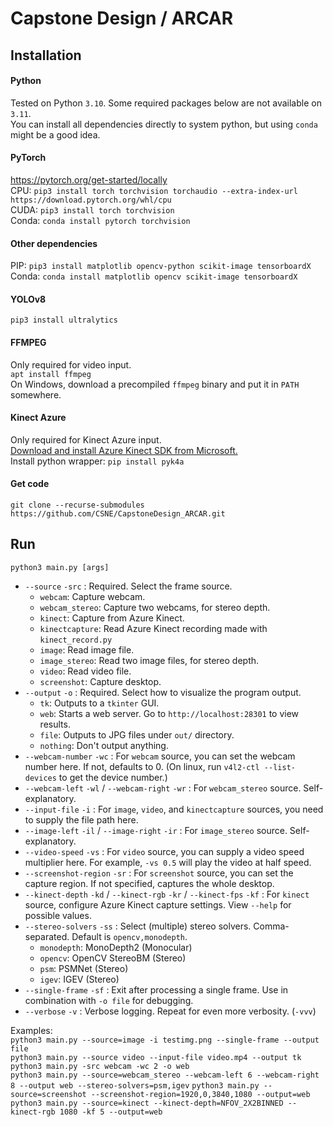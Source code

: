 # Capstone Design / ARCAR

## Installation
#### Python
Tested on Python `3.10`. Some required packages below are not available on `3.11`.  
You can install all dependencies directly to system python, but using `conda` might be a good idea.
#### PyTorch
https://pytorch.org/get-started/locally  
CPU: `pip3 install torch torchvision torchaudio --extra-index-url https://download.pytorch.org/whl/cpu`  
CUDA: `pip3 install torch torchvision`  
Conda: `conda install pytorch torchvision`
#### Other dependencies
PIP: `pip3 install matplotlib opencv-python scikit-image tensorboardX`  
Conda: `conda install matplotlib opencv scikit-image tensorboardX`  
#### YOLOv8
`pip3 install ultralytics`
#### FFMPEG
Only required for video input.  
`apt install ffmpeg`  
On Windows, download a precompiled `ffmpeg` binary and put it in `PATH` somewhere.
#### Kinect Azure
Only required for Kinect Azure input.  
[Download and install Azure Kinect SDK from Microsoft.](https://github.com/microsoft/Azure-Kinect-Sensor-SDK/blob/develop/docs/usage.md)  
Install python wrapper: `pip install pyk4a`
#### Get code
`git clone --recurse-submodules https://github.com/CSNE/CapstoneDesign_ARCAR.git`

## Run
`python3 main.py [args]`  
- `--source` `-src` : Required. Select the frame source. 
    - `webcam`: Capture webcam.
    - `webcam_stereo`: Capture two webcams, for stereo depth.
    - `kinect`: Capture from Azure Kinect.
    - `kinectcapture`: Read Azure Kinect recording made with `kinect_record.py`
    - `image`: Read image file.
    - `image_stereo`: Read two image files, for stereo depth.
    - `video`: Read video file.
    - `screenshot`: Capture desktop.
- `--output` `-o` : Required. Select how to visualize the program output.
    - `tk`: Outputs to a `tkinter` GUI.
    - `web`: Starts a web server. Go to `http://localhost:28301` to view results.
    - `file`: Outputs to JPG files under `out/` directory.
    - `nothing`: Don't output anything.
- `--webcam-number` `-wc` : For `webcam` source, you can set the webcam number here. If not, defaults to 0. (On linux, run `v4l2-ctl --list-devices` to get the device number.)
- `--webcam-left` `-wl` / `--webcam-right` `-wr` : For `webcam_stereo` source. Self-explanatory.
- `--input-file` `-i` : For `image`, `video`, and `kinectcapture` sources, you need to supply the file path here.
- `--image-left` `-il` / `--image-right` `-ir` : For `image_stereo` source. Self-explanatory.
- `--video-speed` `-vs` : For `video` source, you can supply a video speed multiplier here. For example, `-vs 0.5` will play the video at half speed.
- `--screenshot-region` `-sr` : For `screenshot` source, you can set the capture region. If not specified, captures the whole desktop.
- `--kinect-depth` `-kd` / `--kinect-rgb` `-kr` / `--kinect-fps` `-kf` : For `kinect` source, configure Azure Kinect capture settings. View `--help` for possible values.
- `--stereo-solvers` `-ss` : Select (multiple) stereo solvers. Comma-separated. Default is `opencv,monodepth`.
    - `monodepth`: MonoDepth2 (Monocular)
    - `opencv`: OpenCV StereoBM (Stereo)
    - `psm`: PSMNet (Stereo)
    - `igev`: IGEV (Stereo)
- `--single-frame` `-sf` : Exit after processing a single frame. Use in combination with `-o file` for debugging.
- `--verbose` `-v` : Verbose logging. Repeat for even more verbosity. (`-vvv`)

Examples:  
`python3 main.py --source=image -i testimg.png --single-frame --output file`  
`python3 main.py --source video --input-file video.mp4 --output tk`  
`python3 main.py -src webcam -wc 2 -o web`  
`python3 main.py --source=webcam_stereo --webcam-left 6 --webcam-right 8 --output web --stereo-solvers=psm,igev`
`python3 main.py --source=screenshot --screenshot-region=1920,0,3840,1080 --output=web`  
`python3 main.py --source=kinect --kinect-depth=NFOV_2X2BINNED --kinect-rgb 1080 -kf 5 --output=web`
